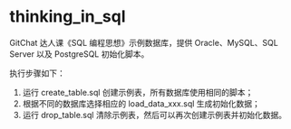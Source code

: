 # thinking_in_sql

GitChat 达人课《SQL 编程思想》示例数据库，提供 Oracle、MySQL、SQL Server 以及 PostgreSQL 初始化脚本。

执行步骤如下：

 1. 运行 create_table.sql 创建示例表，所有数据库使用相同的脚本；
 2. 根据不同的数据库选择相应的 load_data_xxx.sql 生成初始化数据；
 3. 运行 drop_table.sql 清除示例表，然后可以再次创建示例表并初始化数据。
